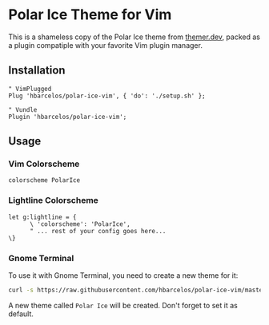 # Polar Ice Theme for Vim

This is a shameless copy of the Polar Ice theme from [themer.dev](https://themer.dev/), packed as a plugin compatiple with your favorite Vim plugin manager.

## Installation

```vimscript
" VimPlugged
Plug 'hbarcelos/polar-ice-vim', { 'do': './setup.sh' };

" Vundle
Plugin 'hbarcelos/polar-ice-vim';
```

## Usage

### Vim Colorscheme

```vimscript
colorscheme PolarIce
```

### Lightline Colorscheme

```vimscript
let g:lightline = {
      \ 'colorscheme': 'PolarIce',
      " ... rest of your config goes here...
\}
```

### Gnome Terminal

To use it with Gnome Terminal, you need to create a new theme for it:

```sh
curl -s https://raw.githubusercontent.com/hbarcelos/polar-ice-vim/master/install-scripts/gnome-terminal.sh | bash -
```

A new theme called `Polar Ice` will be created. Don't forget to set it as default.
